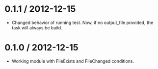 
0.1.1 / 2012-12-15
==================

  * Changed behavior of running test. Now, if no output_file provided, the task
  will always be build.

0.1.0 / 2012-12-15
==================

  * Working module with FileExists and FileChanged conditions.
